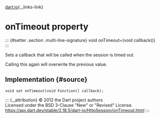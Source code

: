 [dart:io](../../dart-io/dart-io-library){._links-link}

onTimeout property
==================

::: {#setter .section .multi-line-signature}
void onTimeout=(void callback())
:::

Sets a callback that will be called when the session is timed out.

Calling this again will overwrite the previous value.

Implementation {#source}
--------------

``` {.language-dart data-language="dart"}
void set onTimeout(void Function() callback);
```

::: {._attribution}
© 2012 the Dart project authors\
Licensed under the BSD 3-Clause \"New\" or \"Revised\" License.\
<https://api.dart.dev/stable/2.18.5/dart-io/HttpSession/onTimeout.html>
:::
